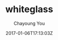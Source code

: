 ---
title: "whiteglass"
github: https://github.com/yous/whiteglass
demo: https://yous.github.io/whiteglass/
author: Chayoung You
ssg:
  - Jekyll
cms:
  - No Cms
date: 2017-01-06T17:13:03Z
github_branch: master
description: "Minimal, responsive Jekyll theme for hackers"
---